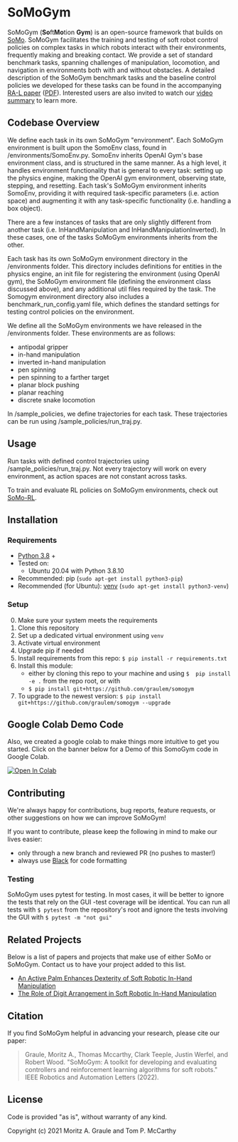 # SoMoGym

SoMoGym (**So**ft**Mo**tion **Gym**) is an open-source framework that builds on [SoMo](https://github.com/GrauleM/somo). SoMoGym facilitates the training and testing of soft robot control policies on complex tasks in which robots interact with their environments, frequently making and breaking contact. We provide a set of standard benchmark tasks, spanning challenges of manipulation, locomotion, and navigation in environments both with and without obstacles. A detailed description of the SoMoGym benchmark tasks and the baseline control policies we developed for these tasks can be found in the accompanying [RA-L paper](https://ieeexplore.ieee.org/abstract/document/9707663) ([PDF](/publications/somogym.pdf)). Interested users are also invited to watch our [video summary](/media/somogym_supplemental_video.mp4) to learn more.

## Codebase Overview

We define each task in its own SoMoGym "environment". Each SoMoGym environment is built upon the SomoEnv class, found in /environments/SomoEnv.py. SomoEnv inherits OpenAI Gym's base environment class, and is structured in the same manner. As a high level, it handles environment functionality that is general to every task: setting up the physics engine, making the OpenAI gym environment, observing state, stepping, and resetting. Each task's SoMoGym environment inherits SomoEnv, providing it with required task-specific parameters (i.e. action space) and augmenting it with any task-specific functionality (i.e. handling a box object).

There are a few instances of tasks that are only slightly different from another task (i.e. InHandManipulation and InHandManipulationInverted). In these cases, one of the tasks SoMoGym environments inherits from the other.

Each task has its own SoMoGym environment directory in the /environments folder. This directory includes definitions for entities in the physics engine, an init file for registering the environment (using OpenAI gym), the SoMoGym environment file (defining the environment class discussed above), and any additional util files required by the task. The Somogym environment directory also includes a benchmark_run_config.yaml file, which defines the standard settings for testing control policies on the environment.

We define all the SoMoGym environments we have released in the /environments folder. These environments are as follows:

- antipodal gripper
- in-hand manipulation
- inverted in-hand manipulation
- pen spinning
- pen spinning to a farther target
- planar block pushing
- planar reaching
- discrete snake locomotion


In /sample_policies, we define trajectories for each task. These trajectories can be run using /sample_policies/run_traj.py.

## Usage 

Run tasks with defined control trajectories using /sample_policies/run_traj.py. Not every trajectory will work on every environment, as action spaces are not constant across tasks. 

To train and evaluate RL policies on SoMoGym environments, check out [SoMo-RL](https://github.com/GrauleM/somo-rl/).


## Installation
### Requirements
- [Python 3.8](https://www.python.org/downloads/release/python-3810/) +
- Tested on:
	- Ubuntu 20.04 with Python 3.8.10
- Recommended: pip (`sudo apt-get install python3-pip`) 
- Recommended (for Ubuntu): [venv](https://docs.python.org/3/library/venv.html) (`sudo apt-get install python3-venv`)

### Setup
0. Make sure your system meets the requirements
1. Clone this repository
2. Set up a dedicated virtual environment using `venv`
3. Activate virtual environment 
4. Upgrade pip if needed
5. Install requirements from this repo: `$ pip install -r requirements.txt`
6. Install this module:
    - either by cloning this repo to your machine and using `$  pip install -e .` from the repo root, or with
    - `$ pip install git+https://github.com/graulem/somogym`
7. To upgrade to the newest version: `$ pip install git+https://github.com/graulem/somogym --upgrade`

## Google Colab Demo Code
Also, we created a google colab to make things more intuitive to get you started.
Click on the banner below for a Demo of this SomoGym code in Google Colab.

[![Open In Colab](https://colab.research.google.com/assets/colab-badge.svg)](https://colab.research.google.com/drive/1nCiSWgL9s8R39R-RoLGffVkfNfcWWx4O?usp=sharing) 


## Contributing

We're always happy for contributions, bug reports, feature requests, or other suggestions on how we can improve SoMoGym!

If you want to contribute, please keep the following in mind to make our lives easier:
- only through a new branch and reviewed PR (no pushes to master!)
- always use [Black](https://pypi.org/project/black/) for code formatting

### Testing
SoMoGym uses pytest for testing. In most cases, it will be better to ignore the tests that rely on the GUI -test coverage will be identical. You can run all tests with `$ pytest` from the repository's root and ignore the tests involving the GUI with `$ pytest -m "not gui"`

## Related Projects
Below is a list of papers and projects that make use of either SoMo or SoMoGym. Contact us to have your project added to this list.

- [An Active Palm Enhances Dexterity of Soft Robotic In-Hand Manipulation](https://ieeexplore.ieee.org/abstract/document/9562049)
- [The Role of Digit Arrangement in Soft Robotic In-Hand Manipulation](https://ieeexplore.ieee.org/abstract/document/9636188)


## Citation
If you find SoMoGym helpful in advancing your research, please cite our paper: 

> Graule, Moritz A., Thomas Mccarthy, Clark Teeple, Justin Werfel, and Robert Wood. "SoMoGym: A toolkit for developing and evaluating controllers and reinforcement learning algorithms for soft robots." IEEE Robotics and Automation Letters (2022).

## License
Code is provided "as is", without warranty of any kind. 

Copyright (c) 2021 Moritz A. Graule and Tom P. McCarthy 
